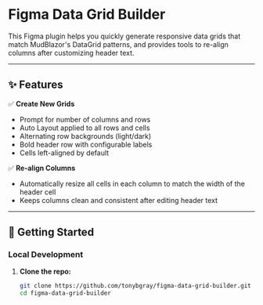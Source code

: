 # Figma Data Grid Builder

This Figma plugin helps you quickly generate responsive data grids that match MudBlazor's DataGrid patterns, and provides tools to re-align columns after customizing header text.  

---

## ✨ Features

✅ **Create New Grids**
- Prompt for number of columns and rows
- Auto Layout applied to all rows and cells
- Alternating row backgrounds (light/dark)
- Bold header row with configurable labels
- Cells left-aligned by default

✅ **Re-align Columns**
- Automatically resize all cells in each column to match the width of the header cell
- Keeps columns clean and consistent after editing header text

---

## 🚀 Getting Started

### Local Development

1. **Clone the repo:**

   ```bash
   git clone https://github.com/tonybgray/figma-data-grid-builder.git
   cd figma-data-grid-builder
